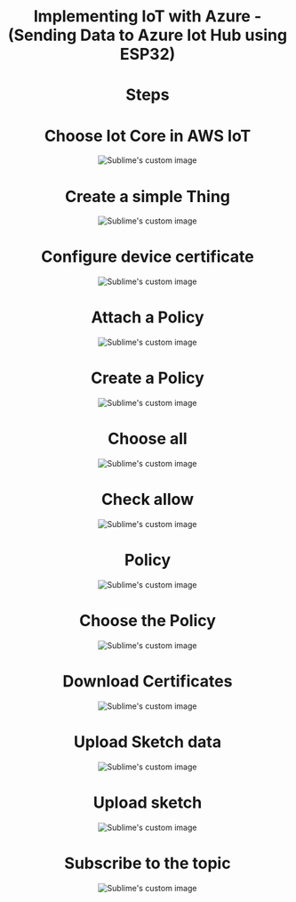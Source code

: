 <h1 align="center">Implementing IoT with Azure -(Sending Data to Azure Iot Hub using ESP32)
</h1>


<h1 align="center">Steps
</h1>
<h1 align="center">Choose Iot Core in AWS IoT
</h1>

<p align="center"><img src="https://github.com/RIT-MESH/Electronics-and-IoT-Projects/blob/main/13%20Send%20ESP32%20Data%20to%20AWS%20IoT%20Core%20-MQTT/AWS%201_1.png?raw=true"alt="Sublime's custom image"/>
</p>

<h1 align="center">Create a simple Thing
</h1>


<p align="center"><img src="https://github.com/RIT-MESH/Electronics-and-IoT-Projects/blob/main/13%20Send%20ESP32%20Data%20to%20AWS%20IoT%20Core%20-MQTT/AWS%202.png?raw=true"alt="Sublime's custom image"/>
</p>
<h1 align="center">Configure device certificate
</h1>


<p align="center"><img src="https://github.com/RIT-MESH/Electronics-and-IoT-Projects/blob/main/13%20Send%20ESP32%20Data%20to%20AWS%20IoT%20Core%20-MQTT/AWS%203.png?raw=true"alt="Sublime's custom image"/>
</p>
<h1 align="center">Attach a Policy
</h1>


<p align="center"><img src="https://github.com/RIT-MESH/Electronics-and-IoT-Projects/blob/main/13%20Send%20ESP32%20Data%20to%20AWS%20IoT%20Core%20-MQTT/AWS%204.png?raw=true"alt="Sublime's custom image"/>
</p>
<h1 align="center">Create a Policy
</h1>


<p align="center"><img src="https://github.com/RIT-MESH/Electronics-and-IoT-Projects/blob/main/13%20Send%20ESP32%20Data%20to%20AWS%20IoT%20Core%20-MQTT/AWS%205.png?raw=true"alt="Sublime's custom image"/>
</p>
<h1 align="center">Choose all
</h1>


<p align="center"><img src="https://github.com/RIT-MESH/Electronics-and-IoT-Projects/blob/main/13%20Send%20ESP32%20Data%20to%20AWS%20IoT%20Core%20-MQTT/AWS%206.png?raw=true"alt="Sublime's custom image"/>
</p>
<h1 align="center">Check allow
</h1>


<p align="center"><img src="https://github.com/RIT-MESH/Electronics-and-IoT-Projects/blob/main/13%20Send%20ESP32%20Data%20to%20AWS%20IoT%20Core%20-MQTT/AWS%207.png?raw=true"alt="Sublime's custom image"/>
</p>
<h1 align="center">Policy

</h1>


<p align="center"><img src="https://github.com/RIT-MESH/Electronics-and-IoT-Projects/blob/main/13%20Send%20ESP32%20Data%20to%20AWS%20IoT%20Core%20-MQTT/AWS%208.png?raw=true"alt="Sublime's custom image"/>
</p>
<h1 align="center">Choose the Policy
</h1>


<p align="center"><img src="https://github.com/RIT-MESH/Electronics-and-IoT-Projects/blob/main/13%20Send%20ESP32%20Data%20to%20AWS%20IoT%20Core%20-MQTT/AWS%209.png?raw=true"alt="Sublime's custom image"/>
</p>
<h1 align="center">Download Certificates
</h1>


<p align="center"><img src="https://github.com/RIT-MESH/Electronics-and-IoT-Projects/blob/main/13%20Send%20ESP32%20Data%20to%20AWS%20IoT%20Core%20-MQTT/AWS%2010.png?raw=true"alt="Sublime's custom image"/>
</p>
<h1 align="center">Upload Sketch data
</h1>


<p align="center"><img src="https://github.com/RIT-MESH/Electronics-and-IoT-Projects/blob/main/13%20Send%20ESP32%20Data%20to%20AWS%20IoT%20Core%20-MQTT/AWS%2011.png?raw=true"alt="Sublime's custom image"/>
</p>
<h1 align="center">Upload sketch
</h1>


<p align="center"><img src="https://github.com/RIT-MESH/Electronics-and-IoT-Projects/blob/main/13%20Send%20ESP32%20Data%20to%20AWS%20IoT%20Core%20-MQTT/AWS%2012.png?raw=true"alt="Sublime's custom image"/>
</p>
<h1 align="center">Subscribe to the topic
</h1>


<p align="center"><img src="https://github.com/RIT-MESH/Electronics-and-IoT-Projects/blob/main/13%20Send%20ESP32%20Data%20to%20AWS%20IoT%20Core%20-MQTT/AWS%2013.png?raw=true"alt="Sublime's custom image"/>
</p>


